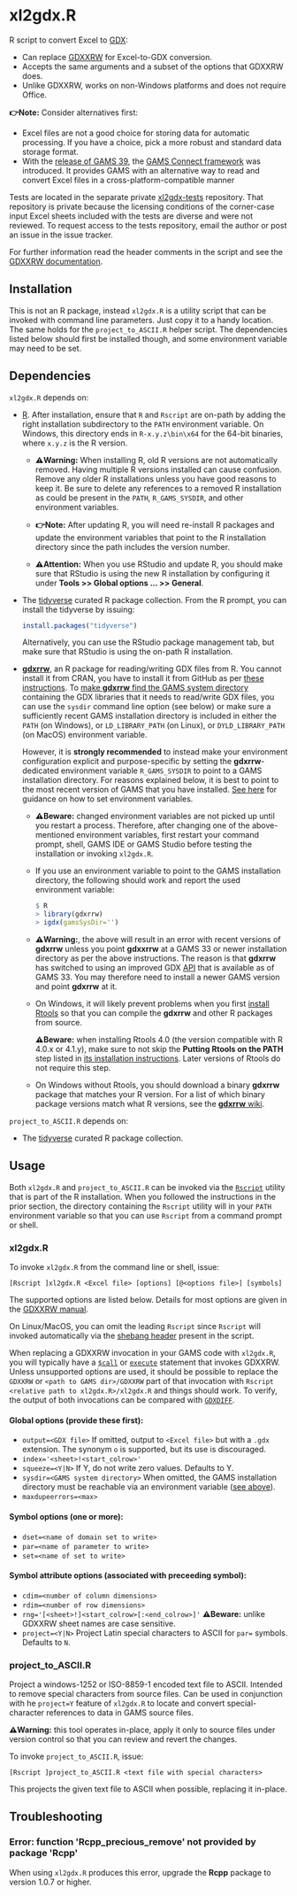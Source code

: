 # xl2gdx.R

R script to convert Excel to [GDX](https://www.gams.com/latest/docs/UG_GDX.html):
- Can replace [GDXXRW](https://www.gams.com/latest/docs/T_GDXXRW.html) for
  Excel-to-GDX conversion.
- Accepts the same arguments and a subset of the options that GDXXRW does.
- Unlike GDXXRW, works on non-Windows platforms and does not require Office.

**:point_right:Note:** Consider alternatives first:
- Excel files are not a good choice for storing data for automatic processing.
  If you have a choice, pick a more robust and standard data storage format.
- With the [release of GAMS 39](https://www.gams.com/latest/docs/RN_39.html),
  the [GAMS Connect framework](https://www.gams.com/latest/docs/UG_GAMSCONNECT.html)
  was introduced. It provides GAMS with an alternative way to read and convert
  Excel files in a cross-platform-compatible manner

Tests are located in the separate private [xl2gdx-tests](https://github.com/iiasa/xl2gdx-tests)
repository. That repository is private because the licensing conditions of
the corner-case input Excel sheets included with the tests are diverse and
were not reviewed. To request access to the tests repository, email the
author or post an issue in the issue tracker.

For further information read the header comments in the script and see
the [GDXXRW documentation](https://www.gams.com/latest/docs/T_GDXXRW.html).

## Installation

This is not an R package, instead `xl2gdx.R` is a utility script that can be
invoked with command line parameters. Just copy it to a handy location. The
same holds for the `project_to_ASCII.R` helper script. The dependencies listed
below should first be installed though, and some environment variable may need
to be set.

## Dependencies

`xl2gdx.R` depends on:
- [R](https://www.r-project.org). After installation, ensure that `R` and `Rscript` are
  on-path by adding the right installation subdirectory to the `PATH` environment variable.
  On Windows, this directory ends in `R-x.y.z\bin\x64` for the 64-bit binaries, where
  `x.y.z` is the R version.
  
  * **:warning:Warning:** When installing R, old R versions are not automatically removed. Having
  multiple R versions installed can cause confusion. Remove any older R installations unless you
  have good reasons to keep it. Be sure to delete any references to a removed R installation
  as could be present in the `PATH`, `R_GAMS_SYSDIR`, and other environment variables.
  
  * **:point_right:Note:** After updating R, you will need re-install R packages and update the
  environment variables that point to the R installation directory since the path includes the
  version number.

  * **:warning:Attention:** When you use RStudio and update R, you should make sure that RStudio
  is using the new R installation by configuring it under **Tools >> Global options ... >> General**.

- The [tidyverse](https://www.tidyverse.org/) curated R package collection. From the R prompt, you can
  install the tidyverse by issuing:
  ```R
  install.packages("tidyverse")
  ```
  Alternatively, you can use the RStudio package management tab, but make sure
  that RStudio is using the on-path R installation.
- [**gdxrrw**](https://github.com/GAMS-dev/gdxrrw), an R package for
  reading/writing GDX files from R. You cannot install it from CRAN, you have
  to install it from GitHub as per [these instructions](https://github.com/GAMS-dev/gdxrrw#how-to-install-from-github).
  To [make **gdxrrw** find the GAMS system directory](https://github.com/GAMS-dev/gdxrrw#checking-if-gdxrrw-is-installed-correctly)
  containing the GDX libraries that it needs to read/write GDX files, you
  can use the `sysdir` command line option (see below) or make sure a
  sufficiently recent GAMS installation directory is included in either the
  `PATH` (on Windows), or `LD_LIBRARY_PATH` (on Linux), or `DYLD_LIBRARY_PATH`
  (on MacOS) environment variable.
  
  However, it is **strongly recommended** to instead make your environment
  configuration explicit and  purpose-specific by setting the
  **gdxrrw**-dedicated environment variable `R_GAMS_SYSDIR` to point to
  a GAMS installation directory. For reasons explained below, it is best
  to point to the most recent version of GAMS that you have installed.
  [See here](https://iiasa.github.io/GLOBIOM/R.html#setting-environment-variables)
  for guidance on how to set environment variables.
  * **:warning:Beware:** changed environment variables are not picked up until you
    restart a process. Therefore, after changing one of the above-mentioned
    environment variables, first restart your command prompt, shell, GAMS
    IDE or GAMS Studio before testing the installation or invoking
    `xl2gdx.R`.
  * If you use an environment variable to point to the GAMS installation
    directory, the following should work and report the used environment
    variable:
    ```R
    $ R
    > library(gdxrrw)
    > igdx(gamsSysDir='')
    ```
  * **:warning:Warning:**, the above will result in an error with recent versions of **gdxrrw** unless you point
    **gdxxrrw** at a GAMS 33 or newer installation directory as per the above instructions. The reason is
    that **gdxrrw** has switched to using an improved GDX [API](https://en.wikipedia.org/wiki/API)
    that is available as of GAMS 33. You may therefore need to install a newer GAMS version
    and point **gdxrrw** at it.
  * On Windows, it will likely prevent problems when you first
    [install Rtools](https://cran.r-project.org/bin/windows/Rtools/)
    so that you can compile the **gdxrrw** and other R packages from source.
    
    **:warning:Beware:** when installing Rtools 4.0 (the version compatible with R 4.0.x or 4.1.y), make sure to not skip the **Putting Rtools on the PATH** step
    listed in [its installation instructions](https://cran.r-project.org/bin/windows/Rtools/rtools40.html). Later versions of Rtools do not require this step.
  * On Windows without Rtools, you should download a binary **gdxrrw** package
    that matches your R version. For a list of which binary package versions
    match what R versions, see the [**gdxrrw** wiki](https://github.com/GAMS-dev/gdxrrw/wiki).

`project_to_ASCII.R` depends on:
- The [tidyverse](https://www.tidyverse.org/) curated R package collection.

## Usage

Both `xl2gdx.R` and `project_to_ASCII.R` can be invoked via the
[`Rscript`](https://stat.ethz.ch/R-manual/R-devel/library/utils/html/Rscript.html) utility
that is part of the R installation. When you followed the instructions in the prior
section, the directory containing the `Rscript` utility will in your `PATH`
environment variable so that you can use `Rscript` from a command prompt or shell.

### xl2gdx.R

To invoke `xl2gdx.R` from the command line or shell, issue:

`[Rscript ]xl2gdx.R <Excel file> [options] [@<options file>] [symbols]`

The supported options are listed below. Details for most options are given in
the [GDXXRW manual](https://www.gams.com/latest/docs/T_GDXXRW.html).

On Linux/MacOS, you can omit the leading `Rscript` since `Rscript` will invoked
automatically via the [shebang header](https://en.wikipedia.org/wiki/Shebang_(Unix))
present in the script.

When replacing a GDXXRW invocation in your GAMS code with `xl2gdx.R`, you will typically
have a
[`$call`](https://www.gams.com/36/docs/UG_DollarControlOptions.html#DOLLARcall) or
[`execute`](https://www.gams.com/latest/docs/UG_GamsCall.html#UG_DollarExecute) statement
that invokes GDXXRW. Unless unsupported options are used, it should be possible to
replace the `GDXXRW` or `<path to GAMS dir>/GDXXRW` part of that invocation with
`Rscript <relative path to xl2gdx.R>/xl2gdx.R` and things should work. To verify,
the output of both invocations can be compared with
[`GDXDIFF`](https://www.gams.com/36/docs/T_GDXDIFF.html?search=gdxdiff).

#### Global options (provide these first):

- `output=<GDX file>` If omitted, output to `<Excel file>` but with a `.gdx` extension. The synonym `o` is supported, but its use is discouraged.
- `index='<sheet>!<start_colrow>'`
- `squeeze=<Y|N>` If Y, do not write zero values. Defaults to Y.
- `sysdir=<GAMS system directory>` When omitted, the GAMS installation directory must be reachable via an environment variable ([see above](#dependencies)).
- `maxdupeerrors=<max>`

#### Symbol options (one or more):

- `dset=<name of domain set to write>`
- `par=<name of parameter to write>`
- `set=<name of set to write>`

#### Symbol attribute options (associated with preceeding symbol):

- `cdim=<number of column dimensions>`
- `rdim=<number of row dimensions>`
- `rng='[<sheet>!]<start_colrow>[:<end_colrow>]'` **:warning:Beware:** unlike GDXXRW
  sheet names are case sensitive.
- `project=<Y|N>` Project Latin special characters to ASCII for `par=` symbols. Defaults to `N`.

### project_to_ASCII.R

Project a windows-1252 or ISO-8859-1 encoded text file to ASCII.
Intended to remove special characters from source files. Can be used
in conjunction with he `project=Y` feature of `xl2gdx.R` to locate and
convert special-character references to data in GAMS source files.

**:warning:Warning:** this tool operates in-place, apply it only to source files
under version control so that you can review and revert the changes.

To invoke `project_to_ASCII.R`, issue:

`[Rscript ]project_to_ASCII.R <text file with special characters>`

This projects the given text file to ASCII when possible, replacing it
in-place.

## Troubleshooting

### Error: function 'Rcpp_precious_remove' not provided by package 'Rcpp'

When using `xl2gdx.R` produces this error, upgrade the **Rcpp** package to version 1.0.7 or higher.
